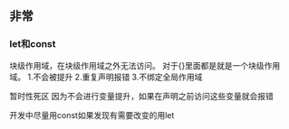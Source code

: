 ##  非常


### let和const
块级作用域，在块级作用域之外无法访问。
对于{}里面都是就是一个块级作用域。
1.不会被提升
2.重复声明报错
3.不绑定全局作用域

暂时性死区
    因为不会进行变量提升，如果在声明之前访问这些变量就会报错

开发中尽量用const如果发现有需要改变的用let